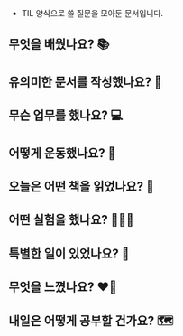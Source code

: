 - TIL 양식으로 쓸 질문을 모아둔 문서입니다.

## 무엇을 배웠나요? 📚

## 유의미한 문서를 작성했나요? 📝

## 무슨 업무를 했나요? 💻

## 어떻게 운동했나요? 🦾

## 오늘은 어떤 책을 읽었나요? 📖

## 어떤 실험을 했나요? 👩🏻‍🔬

## 특별한 일이 있었나요? 🧳

## 무엇을 느꼈나요? ❤️‍🔥

## 내일은 어떻게 공부할 건가요? 🗺